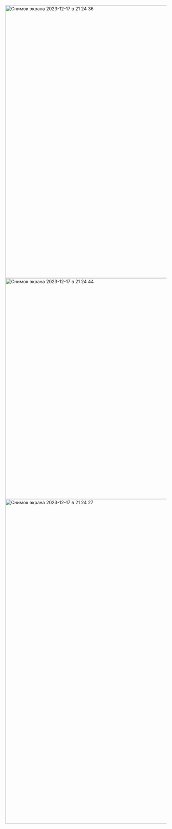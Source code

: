 <img width="851" alt="Снимок экрана 2023-12-17 в 21 24 36" src="https://github.com/Foxx-Fire/iOS12---HW10---Mikhailova-Olga/assets/55086270/f2c40ba0-eea0-4651-98c7-730d7c87e26b">
<img width="689" alt="Снимок экрана 2023-12-17 в 21 24 44" src="https://github.com/Foxx-Fire/iOS12---HW10---Mikhailova-Olga/assets/55086270/55f14771-1df9-459a-b3d9-03846ab1d886">
<img width="1013" alt="Снимок экрана 2023-12-17 в 21 24 27" src="https://github.com/Foxx-Fire/iOS12---HW10---Mikhailova-Olga/assets/55086270/72a544eb-e661-424c-be21-c639bd8f71e9">
